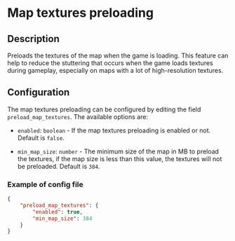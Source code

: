# Map textures preloading

## Description

Preloads the textures of the map when the game is loading. This feature can help to reduce 
the stuttering that occurs when the game loads textures during gameplay, especially on maps 
with a lot of high-resolution textures.

## Configuration

The map textures preloading can be configured by editing the field `preload_map_textures`.
The available options are:

- `enabled`: `boolean` - If the map textures preloading is enabled or not. Default is `false`.

- `min_map_size`: `number` - The minimum size of the map in MB to preload the textures, if
the map size is less than this value, the textures will not be preloaded. Default is `384`.

### Example of config file

```json title="My Games\Halo CE\balltze\config\settings.json"
{
    "preload_map_textures": {
        "enabled": true,
        "min_map_size": 384
    }
}
```
